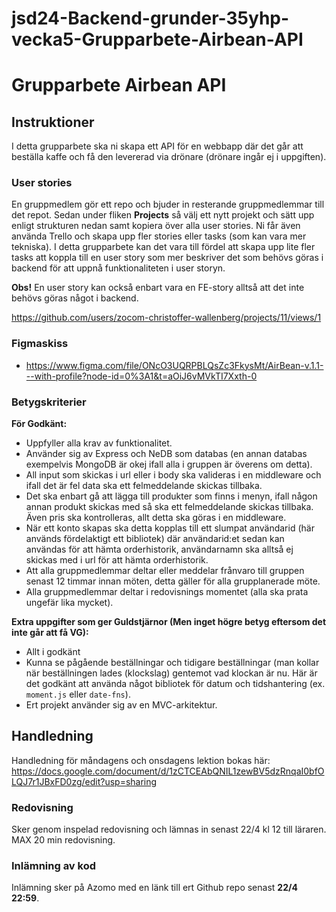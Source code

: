 # jsd24-Backend-grunder-35yhp-vecka5-Grupparbete-Airbean-API


# Grupparbete Airbean API

## Instruktioner

I detta grupparbete ska ni skapa ett API för en webbapp där det går att beställa kaffe och 
få den levererad via drönare (drönare ingår ej i uppgiften).

### User stories
En gruppmedlem gör ett repo och bjuder in resterande gruppmedlemmar till det repot. Sedan under fliken **Projects** så välj ett nytt projekt och sätt upp enligt strukturen nedan samt kopiera över alla user stories. Ni får även använda Trello och skapa upp fler stories eller tasks (som kan vara mer tekniska). I detta grupparbete kan det vara till fördel att skapa upp lite fler tasks att koppla till en user story som mer beskriver det som behövs göras i backend för att uppnå funktionaliteten i user storyn.

**Obs!** En user story kan också enbart vara en FE-story alltså att det inte behövs göras något i backend.

https://github.com/users/zocom-christoffer-wallenberg/projects/11/views/1

### Figmaskiss
* https://www.figma.com/file/ONcO3UQRPBLQsZc3FkysMt/AirBean-v.1.1---with-profile?node-id=0%3A1&t=aOiJ6vMVkTI7Xxth-0

### Betygskriterier

**För Godkänt:**
* Uppfyller alla krav av funktionalitet.
* Använder sig av Express och NeDB som databas (en annan databas exempelvis MongoDB är okej ifall alla i gruppen är överens om detta).
* All input som skickas i url eller i body ska valideras i en middleware och ifall det är fel data ska ett felmeddelande skickas tillbaka.
* Det ska enbart gå att lägga till produkter som finns i menyn, ifall någon annan produkt skickas med så ska ett felmeddelande skickas tillbaka. Även pris ska kontrolleras, allt detta ska göras i en middleware.
* När ett konto skapas ska detta kopplas till ett slumpat användarid (här används fördelaktigt ett bibliotek) där användarid:et sedan kan användas för att hämta orderhistorik, användarnamn ska alltså ej skickas med i url för att hämta orderhistorik.
* Att alla gruppmedlemmar deltar eller meddelar frånvaro till gruppen senast 12 timmar innan möten, detta gäller för alla grupplanerade möte.
* Alla gruppmedlemmar deltar i redovisnings momentet (alla ska prata ungefär lika mycket).
  
**Extra uppgifter som ger Guldstjärnor (Men inget högre betyg eftersom det inte går att få VG):**
* Allt i godkänt
* Kunna se pågående beställningar och tidigare beställningar (man kollar när beställningen lades (klockslag) gentemot vad klockan är nu. Här är det godkänt att använda något bibliotek för datum och tidshantering (ex. `moment.js` eller `date-fns`).
* Ert projekt använder sig av en MVC-arkitektur.

## Handledning

Handledning för måndagens och onsdagens lektion bokas här: https://docs.google.com/document/d/1zCTCEAbQNIL1zewBV5dzRnqaI0bfOLQJ7r1JBxFD0zg/edit?usp=sharing

### Redovisning
Sker genom inspelad redovisning och lämnas in senast 22/4 kl 12 till läraren. MAX 20 min redovisning.

### Inlämning av kod
Inlämning sker på Azomo med en länk till ert Github repo senast **22/4 22:59**.
